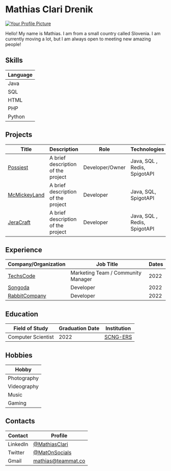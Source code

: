 # Mathias Clari Drenik

[![Your Profile Picture](https://avatars.githubusercontent.com/u/66589714?s=400&u=7b8ad537a3a90645444997ddad69ae50b3f89166&v=4)](https://mathiasclari.xyz)

Hello! My name is Mathias. I am from a small country called Slovenia. I am currently moving a lot, but I am always open to meeting new amazing people!

## Skills

| Language | 
| ----- | 
| Java |
| SQL | 
| HTML |
| PHP | 
| Python |

## Projects

| Title | Description | Role | Technologies |
| ----- | ----------- | ---- | ------------ |
| [Possiest](https://discord.possiest.com) | A brief description of the project | Developer/Owner | Java, SQL , Redis, SpigotAPI |
| [McMickeyLand](https://discord.gg/AeCywmdfjX) | A brief description of the project | Developer | Java, SQL, SpigotAPI |
| [JeraCraft](https://discord.gg/ue7b7wGx5t) | A brief description of the project | Developer | Java, SQL , Redis, SpigotAPI |

## Experience

| Company/Organization | Job Title | Dates |
| -------------------- | --------- | ----- |
| [TechsCode](https://techscode.com) | Marketing Team / Community Manager | 2022 |
| [Songoda](https://www.songoda.com/) | Developer | 2022 |
| [RabbitCompany](https://rabbit-company.com/) | Developer | 2022 |

## Education

| Field of Study | Graduation Date | Institution |
| ------------- | --------------- | ----------- |
| Computer Scientist | 2022 | [SCNG-ERS](https://ers.scng.si/) |

## Hobbies

| Hobby |
|----|
| Photography |
| Videography |
| Music |
| Gaming |

## Contacts

| Contact | Profile |
| ------------ | ------- |
| LinkedIn | [@MathiasClari](https://www.linkedin.com/in/mathiasclari/) |
| Twitter | [@MatOnSocials](https://twitter.com/MatOnSocials) |
| Gmail | [mathias@teammat.co](mathias@teammat.co)|
